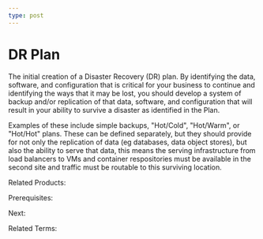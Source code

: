 ```yaml
---
type: post
---
```

# DR Plan

The initial creation of a Disaster Recovery (DR) plan.  By identifying the data, software, and configuration that is critical for your business to continue and identifying the ways that it may be lost, you should develop a system of backup and/or replication of that data, software, and configuration that will result in your ability to survive a disaster as identified in the Plan.

Examples of these include simple backups, "Hot/Cold", "Hot/Warm", or "Hot/Hot" plans. These can be defined separately, but they should provide for not only the replication of data (eg databases, data object stores), but also the ability to serve that data, this means the serving infrastructure from load balancers to VMs and container respositories must be available in the second site and traffic must be routable to this surviving location.

Related Products:

Prerequisites:

Next:

Related Terms:
